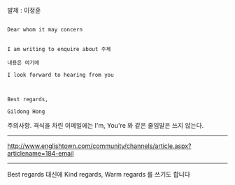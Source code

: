 발제 : 이정훈

```

Dear whom it may concern


I am writing to enquire about 주제

내용은 여기에

I look forward to hearing from you



Best regards,

Gildong Hong

```

주의사항. 격식을 차린 이메일에는 I'm, You're 와 같은 줄임말은 쓰지 않는다.


---

http://www.englishtown.com/community/channels/article.aspx?articlename=184-email



---

Best regards 대신에 Kind regards, Warm regards 를 쓰기도 합니다